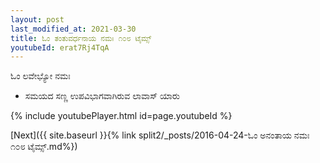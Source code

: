 ```yaml
---
layout: post
last_modified_at: 2021-03-30
title: ಓಂ ತಂತುವರ್ಧನಾಯ ನಮಃ ೧೦೮ ಟೈಮ್ಸ್
youtubeId: erat7Rj4TqA
---
```

 
 
 ಓಂ ಲವೇಭ್ಯೋ ನಮಃ  
 
 -  ಸಮಯದ ಸಣ್ಣ ಉಪವಿಭಾಗವಾಗಿರುವ ಲಾವಾಸ್ ಯಾರು 
 
  
 
  
 
 
 
 
 
 


{% include youtubePlayer.html id=page.youtubeId %}
 
[Next]({{ site.baseurl }}{% link  split2/_posts/2016-04-24-ಓಂ ಅನಂತಾಯ ನಮಃ ೧೦೮ ಟೈಮ್ಸ್.md%})
 
